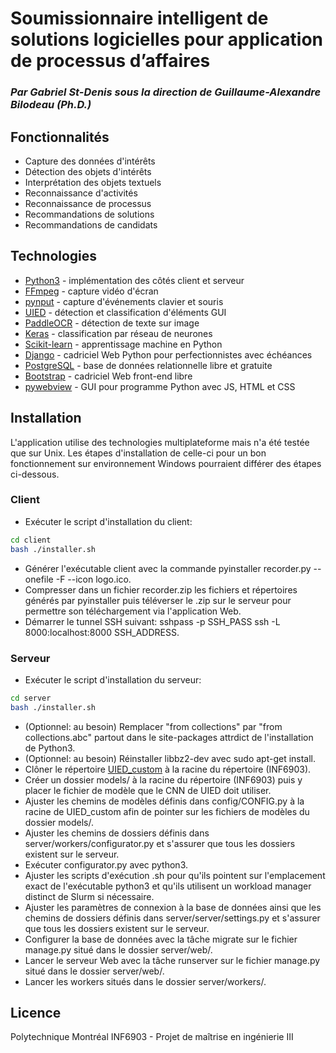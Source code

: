 # Soumissionnaire intelligent de solutions logicielles pour application de processus d’affaires
### _Par Gabriel St-Denis sous la direction de Guillaume-Alexandre Bilodeau (Ph.D.)_

## Fonctionnalités
- Capture des données d'intérêts
- Détection des objets d'intérêts
- Interprétation des objets textuels
- Reconnaissance d'activités
- Reconnaissance de processus
- Recommandations de solutions
- Recommandations de candidats

## Technologies
- [Python3] - implémentation des côtés client et serveur
- [FFmpeg] - capture vidéo d'écran
- [pynput] - capture d'événements clavier et souris
- [UIED] - détection et classification d'éléments GUI
- [PaddleOCR] - détection de texte sur image
- [Keras] - classification par réseau de neurones
- [Scikit-learn] - apprentissage machine en Python
- [Django] - cadriciel Web Python pour perfectionnistes avec échéances
- [PostgreSQL] - base de données relationnelle libre et gratuite
- [Bootstrap] - cadriciel Web front-end libre
- [pywebview] - GUI pour programme Python avec JS, HTML et CSS

## Installation
L'application utilise des technologies multiplateforme mais n'a été testée que sur Unix. Les étapes d'installation de celle-ci pour un bon fonctionnement sur environnement Windows pourraient différer des étapes ci-dessous.

### Client
- Exécuter le script d'installation du client:
```sh
cd client
bash ./installer.sh
```
- Générer l'exécutable client avec la commande pyinstaller recorder.py --onefile -F --icon logo.ico.
- Compresser dans un fichier recorder.zip les fichiers et répertoires générés par pyinstaller puis téléverser le .zip sur le serveur pour permettre son téléchargement via l'application Web.
- Démarrer le tunnel SSH suivant: sshpass -p SSH_PASS ssh -L 8000:localhost:8000 SSH_ADDRESS.
### Serveur
- Exécuter le script d'installation du serveur:
```sh
cd server
bash ./installer.sh
```
- (Optionnel: au besoin) Remplacer "from collections" par "from collections.abc" partout dans le site-packages attrdict de l'installation de Python3.
- (Optionnel: au besoin) Réinstaller libbz2-dev avec sudo apt-get install.
- Clôner le répertoire [UIED_custom] à la racine du répertoire (INF6903).
- Créer un dossier models/ à la racine du répertoire (INF6903) puis y placer le fichier de modèle que le CNN de UIED doit utiliser.
- Ajuster les chemins de modèles définis dans config/CONFIG.py à la racine de UIED_custom afin de pointer sur les fichiers de modèles du dossier models/.
- Ajuster les chemins de dossiers définis dans server/workers/configurator.py et s'assurer que tous les dossiers existent sur le serveur.
- Exécuter configurator.py avec python3.
- Ajuster les scripts d'exécution .sh pour qu'ils pointent sur l'emplacement exact de l'exécutable python3 et qu'ils utilisent un workload manager distinct de Slurm si nécessaire.
- Ajuster les paramètres de connexion à la base de données ainsi que les chemins de dossiers définis dans server/server/settings.py et s'assurer que tous les dossiers existent sur le serveur.
- Configurer la base de données avec la tâche migrate sur le fichier manage.py situé dans le dossier server/web/.
- Lancer le serveur Web avec la tâche runserver sur le fichier manage.py situé dans le dossier server/web/.
- Lancer les workers situés dans le dossier server/workers/.

## Licence
Polytechnique Montréal
INF6903 - Projet de maîtrise en ingénierie III

[//]: # (These are reference links used in the body of this note and get stripped out when the markdown processor does its job. There is no need to format nicely because it shouldn't be seen. Thanks SO - http://stackoverflow.com/questions/4823468/store-comments-in-markdown-syntax)

   [Python3]: <https://www.python.org/>
   [FFmpeg]: <https://ffmpeg.org/>
   [pynput]: <https://pypi.org/project/pynput/>
   [UIED]: <https://github.com/MulongXie/UIED>
   [PaddleOCR]: <https://github.com/PaddlePaddle/PaddleOCR>
   [Keras]: <https://keras.io/>
   [Scikit-learn]: <https://scikit-learn.org/stable/index.html>
   [UIED_custom]: <https://github.com/gstdenis-poly/UIED_custom>
   [Django]: <https://www.djangoproject.com/>
   [PostgreSQL]: <https://www.postgresql.org/>
   [Bootstrap]: <https://getbootstrap.com/>
   [pywebview]: <https://pywebview.flowrl.com/>

